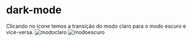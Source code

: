 # dark-mode
Clicando no ícone temos a transição do modo claro para o modo escuro e vice-versa.
![modoclaro](https://user-images.githubusercontent.com/111646171/189547555-b95a2e43-fc56-4cb4-88bf-0c83516f844f.png)
![modoescuro](https://user-images.githubusercontent.com/111646171/189547568-f16f9875-5433-4c66-8e80-eb343c0e195c.png)
